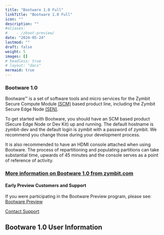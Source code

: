 ```yaml
---
title: "Bootware 1.0 Full"
linkTitle: "Bootware 1.0 Full"
icon: ""
description: ""
#aliases:
#    - /zboot-preview/
date: "2024-05-24"
lastmod: ""
draft: false
weight: 5
images: []
# headless: true
# layout: "docs"
mermaid: true
---
```



### Bootware 1.0 

Bootware™ is a set of software tools and micro services for the Zymbit Secure Compute Module [(SCM)](https://www.zymbit.com/scm/) based product line, including the Zymbit Secure Edge Node [(SEN)](https://www.zymbit.com/secure-compute-node/). 

To get started with Bootware, you should have an SCM based product (Secure Edge Node or Dev Kit) up and running. The default hostname is zymbit-dev and the default login is zymbit with a password of zymbit. We recommend you change those during your development process.

It is also recommended to have an HDMI console attached when using Bootware. The process of repartitioning and populating partitions can take substantial time, upwards of 45 minutes and the console serves as a point of reference of activity.

### [More information on Bootware 1.0 from zymbit.com](https://www.zymbit.com/bootware/)


#### Early Preview Customers and Support
    
If you were participating in the Bootware Preview program, please see: [Bootware Preview](../bootware-preview)

[Contact Support](mailto:support@zymbit.com)


## Bootware 1.0 User Information


